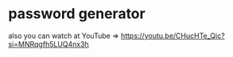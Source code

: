 # password generator
also you can watch at YouTube => https://youtu.be/CHucHTe_Qjc?si=MNRqgfh5LUQ4nx3h
